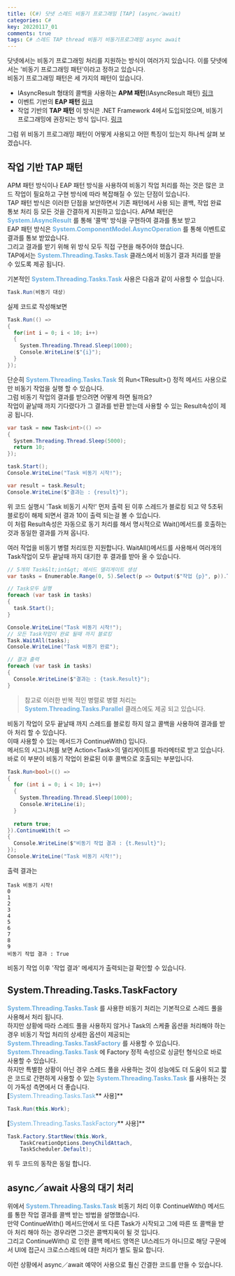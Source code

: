 ```yaml
---
title: (C#) 닷넷 스레드 비동기 프로그래밍 [TAP] (async／await)
categories: C#
key: 20220117_01
comments: true
tags: C# 스레드 TAP thread 비동기 비동기프로그래밍 async await
---
```


닷넷에서는 비동기 프로그래밍 처리를 지원하는 방식이 여러가지 있습니다. 이를 닷넷에서는 '비동기 프로그래밍 패턴'이라고 정하고 있습니다.<br/>
비동기 프로그래밍 패턴은 세 가지의 패턴이 있습니다.

- IAsyncResult 형태의 콜백을 사용하는 **APM 패턴**(IAsyncResult 패턴) [링크](https://tyeom.github.io/c%23/2022/01/17/C-%EB%8B%B7%EB%84%B7-%EC%8A%A4%EB%A0%88%EB%93%9C-%EB%B9%84%EB%8F%99%EA%B8%B0-%ED%94%84%EB%A1%9C%EA%B7%B8%EB%9E%98%EB%B0%8D-APM.html)
- 이벤트 기반의 **EAP 패턴** [링크](https://tyeom.github.io/c%23/2022/01/17/C-%EB%8B%B7%EB%84%B7-%EC%8A%A4%EB%A0%88%EB%93%9C-%EB%B9%84%EB%8F%99%EA%B8%B0-%ED%94%84%EB%A1%9C%EA%B7%B8%EB%9E%98%EB%B0%8D-EAP.html)
- 작업 기반의 **TAP 패턴** 이 방식은 .NET Framework 4에서 도입되었으며, 비동기 프로그래밍에 권장되는 방식 입니다. [링크](https://tyeom.github.io/c%23/2022/01/18/C-%EB%8B%B7%EB%84%B7-%EC%8A%A4%EB%A0%88%EB%93%9C-%EB%B9%84%EB%8F%99%EA%B8%B0-%ED%94%84%EB%A1%9C%EA%B7%B8%EB%9E%98%EB%B0%8D-TAP-(async-await).html)

<!--more-->

그럼 위 비동기 프로그래밍 패턴이 어떻게 사용되고 어떤 특징이 있는지 하나씩 살펴 보겠습니다.

작업 기반 TAP 패턴
-

APM 패턴 방식이나 EAP 패턴 방식을 사용하여 비동기 작업 처리를 하는 것은 많은 코드 작업이 필요하고 구현 방식에 따라 복잡해질 수 있는 단점이 있습니다.<br/>
TAP 패턴 방식은 이러한 단점을 보안하면서 기존 패턴에서 사용 되는 콜백, 작업 완료 통보 처리 등 모든 것을 간결하게 지원하고 있습니다.
APM 패턴은 **<span style="color: rgb(107, 173, 222);">System.IAsyncResult</span>** 를 통해 '콜백' 방식을 구현하여 결과를 통보 받고<br/>
EAP 패턴 방식은 **<span style="color: rgb(107, 173, 222);">System.ComponentModel.AsyncOperation</span>** 를 통해 이벤트로 결과를 통보 받았습니다.<br/>
그리고 결과를 받기 위해 위 방식 모두 직접 구현을 해주어야 했습니다.<br/>
TAP에서는 **<span style="color: rgb(107, 173, 222);">System.Threading.Tasks.Task</span>** 클래스에서 비동기 결과 처리를 받을 수 있도록 제공 됩니다.

기본적인 **<span style="color: rgb(107, 173, 222);">System.Threading.Tasks.Task</span>** 사용은 다음과 같이 사용할 수 있습니다.

```cs
Task.Run(비동기 대상)
```

실제 코드로 작성해보면<br/>
```cs
Task.Run(() =>
{
  for(int i = 0; i < 10; i++)
  {
    System.Threading.Thread.Sleep(1000);
    Console.WriteLine($"{i}");
  }
});
```

단순히  **<span style="color: rgb(107, 173, 222);">System.Threading.Tasks.Task</span>** 의 Run&lt;TResult&gt;() 정적 메서드 사용으로만 비동기 작업을 실행 할 수 있습니다.<br/>
그럼 비동기 작업의 결과를 받으려면 어떻게 하면 될까요?<br/>
작업이 끝날때 까지 기다렸다가 그 결과를 반환 받는데 사용할 수 있는 Result속성이 제공 됩니다.

```cs
var task = new Task<int>(() =>
{
  System.Threading.Thread.Sleep(5000);
  return 10;
});

task.Start();
Console.WriteLine("Task 비동기 시작!");

var result = task.Result;
Console.WriteLine($"결과는 : {result}");
```

위 코드 실행시 'Task 비동기 시작!' 먼저 출력 된 이후 스레드가 블로킹 되고 약 5초뒤 블로킹이 해제 되면서 결과 10이 출력 되는걸 볼 수 있습니다.<br/>
이 처럼 Result속성은 자동으로 동기 처리를 해서 명시적으로 Wait()메서드를 호출하는 것과 동일한 결과를 가져 옵니다.

여러 작업을 비동기 병렬 처리또한 지원합니다. WaitAll()메서드를 사용해서 여러개의 Task작업이 모두 끝날때 까지 대기한 후 결과를 받아 올 수 있습니다.<br/>
```cs
// 5개의 Task&lt;int&gt; 메서드 델리게이트 생성
var tasks = Enumerable.Range(0, 5).Select(p => Output($"작업 {p}", p)).ToArray();

// Task모두 실행
foreach (var task in tasks)
{
  task.Start();
}

Console.WriteLine("Task 비동기 시작!");
// 모든 Task작업이 완료 될때 까지 블로킹
Task.WaitAll(tasks);
Console.WriteLine("Task 비동기 완료");

// 결과 출력
foreach (var task in tasks)
{
  Console.WriteLine($"결과는 : {task.Result}");
}
```

> 참고로 이러한 반복 적인 병렬로  병렬 처리는 **<span style="color: rgb(107, 173, 222);">System.Threading.Tasks.Parallel</span>** 클래스에도 제공 되고 있습니다.

비동기 작업이 모두 끝날때 까지 스레드를 블로킹 하지 않고 콜백을 사용하여 결과를 받아 처리 할 수 있습니다. <br/>
이때 사용할 수 있는 메서드가 ContinueWith() 입니다.<br/>
메서드의 시그니처를 보면 Action<Task<TResult>>의 델리게이트를 파라메터로 받고 있습니다. 바로 이 부분이 비동기 작업이 완료된 이후 콜백으로 호출되는 부분입니다.<br/>
```cs
Task.Run<bool>(() =>
{
  for (int i = 0; i < 10; i++)
  {
    System.Threading.Thread.Sleep(1000);
    Console.WriteLine(i);
  }
  
  return true;
}).ContinueWith(t =>
{
  Console.WriteLine($"비동기 작업 결과 : {t.Result}");
});
Console.WriteLine("Task 비동기 시작!");
```

출력 결과는<br/>
```
Task 비동기 시작!
0
1
2
3
4
5
6
7
8
9
비동기 작업 결과 : True
```

비동기 작업 이후 '작업 결과' 메세지가 출력되는걸 확인할 수 있습니다.

System.Threading.Tasks.TaskFactory
-

**<span style="color: rgb(107, 173, 222);">System.Threading.Tasks.Task</span>** 를 사용한 비동기 처리는 기본적으로 스레드 풀을 사용해서 처리 됩니다.<br/>
하지만 상황에 따라 스레드 풀을 사용하지 않거나 Task의 스케줄 옵션을 처리해야 하는 경우 비동기 작업 처리의 상세한 옵션이 제공되는 **<span style="color: rgb(107, 173, 222);">System.Threading.Tasks.TaskFactory</span>** 를 사용할 수 있습니다.<br/>
**<span style="color: rgb(107, 173, 222);">System.Threading.Tasks.Task</span>** 에 Factory 정적 속성으로 싱글턴 형식으로 바로 사용할 수 있습니다.<br/>
하지만 특별한 상황이 아닌 경우 스레드 풀을 사용하는 것이 성능에도 더 도움이 되고 짧은 코드로 간편하게 사용할 수 있는 **<span style="color: rgb(107, 173, 222);">System.Threading.Tasks.Task</span>** 를 사용하는 것이 가독성 측면에서 더 좋습니다.<br/>
**[**<span style="color: rgb(107, 173, 222);">System.Threading.Tasks.Task</span>** 사용]**
```cs
Task.Run(this.Work);
```

**[**<span style="color: rgb(107, 173, 222);">System.Threading.Tasks.TaskFactory</span>** 사용]**
```cs
Task.Factory.StartNew(this.Work,
    TaskCreationOptions.DenyChildAttach,
    TaskScheduler.Default);
```

위 두 코드의 동작은 동일 합니다.

async／await 사용의 대기 처리
-

위에서 **<span style="color: rgb(107, 173, 222);">System.Threading.Tasks.Task</span>** 비동기 처리 이후 ContinueWith() 메서드를 통한 작업 결과를 콜백 받는 방법을 설명했습니다.<br/>
만약 ContinueWith() 메서드안에서 또 다른 Task가 시작되고 그에 따른 또 콜백을 받아 처리 해야 하는 경우라면 그것은 콜백지옥이 될 것 입니다.<br/>
그리고 ContinueWith() 로 인한 콜백 메서드 영역은 UI스레드가 아니므로 해당 구문에서 UI에 접근시 크로스스레드에 대한 처리가 별도 필요 합니다.

이런 상황에서 async／await 예약어 사용으로 훨신 간결한 코드를 만들 수 있습니다.


